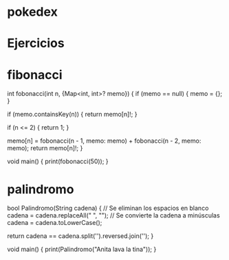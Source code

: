 # pokedex

# Ejercicios 

# fibonacci

int fobonacci(int n, {Map<int, int>? memo}) {
  if (memo == null) {
    memo = {};
  }

  if (memo.containsKey(n)) {
    return memo[n]!;
  }

  if (n <= 2) {
    return 1;
  }

  memo[n] = fobonacci(n - 1, memo: memo) + fobonacci(n - 2, memo: memo);
  return memo[n]!;
}

void main() {
  print(fobonacci(50));
}

# palindromo

bool Palindromo(String cadena) {
  // Se eliminan los espacios en blanco
  cadena = cadena.replaceAll(" ", "");
  // Se convierte la cadena a minúsculas
  cadena = cadena.toLowerCase();

  return cadena == cadena.split('').reversed.join('');
}

void main() {
  print(Palindromo("Anita lava la tina"));
}

